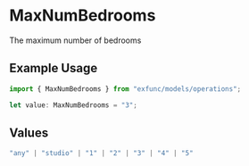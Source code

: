 # MaxNumBedrooms

The maximum number of bedrooms

## Example Usage

```typescript
import { MaxNumBedrooms } from "exfunc/models/operations";

let value: MaxNumBedrooms = "3";
```

## Values

```typescript
"any" | "studio" | "1" | "2" | "3" | "4" | "5"
```